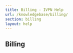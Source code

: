 ```yaml
---
title: Billing - IVPN Help
url: /knowledgebase/billing/
section: billing
layout: help
---
```

## Billing
